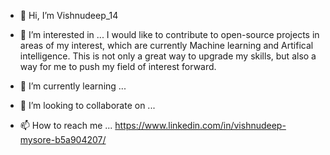 - 👋 Hi, I’m Vishnudeep_14
- 👀 I’m interested in ...
        I would like to contribute to open-source projects in areas of my interest, which are currently Machine learning and Artifical intelligence. 
        This is not only a great way to upgrade  my skills, but also a way for me to push my field of interest forward.
- 🌱 I’m currently learning ...
       
- 💞️ I’m looking to collaborate on ...
- 📫 How to reach me ...
     https://www.linkedin.com/in/vishnudeep-mysore-b5a904207/
 
<!---
vishnudeep14/vishnudeep14 is a ✨ special ✨ repository because its `README.md` (this file) appears on your GitHub profile.
You can click the Preview link to take a look at your changes.
--->
